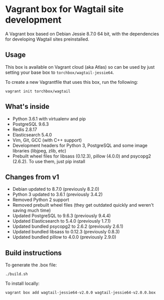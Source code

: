 Vagrant box for Wagtail site development
========================================

A Vagrant box based on Debian Jessie 8.7.0 64 bit, with the dependencies for developing Wagtail sites preinstalled.

Usage
-----

This box is available on Vagrant cloud (aka Atlas) so can be used by just setting your base box to ``torchbox/wagtail-jessie64``.

To create a new Vagrantfile that uses this box, run the following:

```
vagrant init torchbox/wagtail
```

What's inside
-------------

 - Python 3.6.1 with virtualenv and pip
 - PostgreSQL 9.6.3
 - Redis 2.8.17
 - Elasticsearch 5.4.0
 - Vim, Git, GCC (with C++ support)
 - Development headers for Python 3, PostgreSQL and some image libraries (libjpeg, zlib, etc)
 - Prebuilt wheel files for libsass (0.12.3), pillow (4.0.0) and psycopg2 (2.6.2). To use them, just pip install

Changes from v1
---------------

 - Debian updated to 8.7.0 (previously 8.2.0)
 - Python 3 updated to 3.6.1 (previously 3.4.2)
 - Removed Python 2 support
 - Removed prebuilt wheel files (they get outdated quickly and weren't saving much time)
 - Updated PostgreSQL to 9.6.3 (previously 9.4.4)
 - Updated Elasticsearch to 5.4.0 (previously 1.7.1)
 - Updated bundled psycopg2 to 2.6.2 (previously 2.6.1)
 - Updated bundled libsass to 0.12.3 (previously 0.8.3)
 - Updated bundled pillow to 4.0.0 (previously 2.9.0)

Build instructions
------------------

To generate the .box file:

    ./build.sh

To install locally:

    vagrant box add wagtail-jessie64-v2.0.0 wagtail-jessie64-v2.0.0.box
